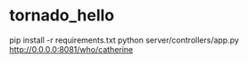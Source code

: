 # tornado_hello
pip install -r requirements.txt
python server/controllers/app.py
http://0.0.0.0:8081/who/catherine
